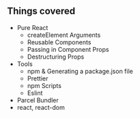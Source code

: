 ## Things covered

- Pure React
  - createElement Arguments
  - Reusable Components
  - Passing in Component Props
  - Destructuring Props
- Tools
  - npm & Generating a package.json file
  - Prettier
  - npm Scripts
  - Eslint
- Parcel Bundler
- react, react-dom
